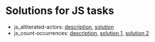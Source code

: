 # Solutions for JS tasks
- js_alliterated-actors:
    [description](https://github.com/mate-academy/js_alliterated-actors),
    [solution](./js_alliterated-actors/alliteratedActors.js)
 - js_count-occurrences:
    [description](https://github.com/mate-academy/js_count-occurrences),
    [solution 1](./js_count-occurrences/countOccurrences.js),
    [solution 2](./js_count-occurrences/countOccurrences2.js)
